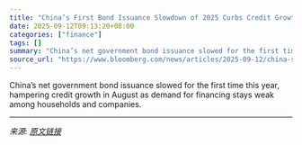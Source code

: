 ```yaml
---
title: "China’s First Bond Issuance Slowdown of 2025 Curbs Credit Growth"
date: 2025-09-12T09:13:20+08:00
categories: ["finance"]
tags: []
summary: "China’s net government bond issuance slowed for the first time this year, hampering credit growth in August as demand for financing stays weak among households and companies."
source_url: "https://www.bloomberg.com/news/articles/2025-09-12/china-s-credit-expansion-slows-on-weak-demand-slower-bond-sales"
---
```


China’s net government bond issuance slowed for the first time this year, hampering credit growth in August as demand for financing stays weak among households and companies.

---

*来源: [原文链接](https://www.bloomberg.com/news/articles/2025-09-12/china-s-credit-expansion-slows-on-weak-demand-slower-bond-sales)*
